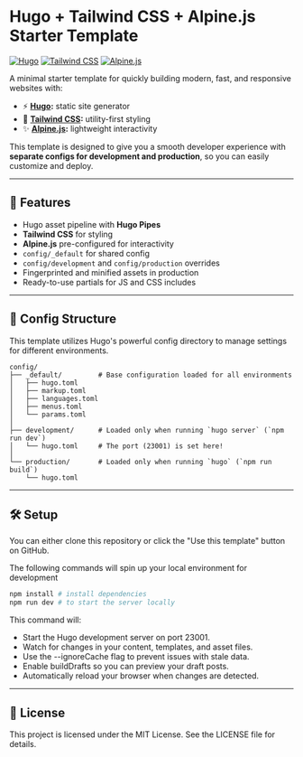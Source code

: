 # Hugo + Tailwind CSS + Alpine.js Starter Template

[![Hugo](https://img.shields.io/badge/Hugo-%5E0.150-blueviolet?logo=hugo)](https://gohugo.io/)
[![Tailwind CSS](https://img.shields.io/badge/TailwindCSS-%5E4.0-38B2AC?logo=tailwind-css)](https://tailwindcss.com/)
[![Alpine.js](https://img.shields.io/badge/Alpine.js-%5E3.15-77C1D2?logo=javascript)](https://alpinejs.dev/)

A minimal starter template for quickly building modern, fast, and responsive websites with:

- ⚡ **[Hugo](https://gohugo.io/):** static site generator
- 🎨 **[Tailwind CSS](https://tailwindcss.com/):** utility-first styling
- ✨ **[Alpine.js](https://alpinejs.dev/):** lightweight interactivity

This template is designed to give you a smooth developer experience with **separate configs for development and production**, so you can easily customize and deploy.

---

## 🚀 Features

- Hugo asset pipeline with **Hugo Pipes**
- **Tailwind CSS** for styling
- **Alpine.js** pre-configured for interactivity
- `config/_default` for shared config
- `config/development` and `config/production` overrides
- Fingerprinted and minified assets in production
- Ready-to-use partials for JS and CSS includes

---

## 📂 Config Structure
This template utilizes Hugo's powerful config directory to manage settings for different environments.

```
config/
├── _default/         # Base configuration loaded for all environments
│   ├── hugo.toml
│   ├── markup.toml
│   ├── languages.toml
│   ├── menus.toml
│   └── params.toml
│
├── development/      # Loaded only when running `hugo server` (`npm run dev`)
│   └── hugo.toml     # The port (23001) is set here!
│
└── production/       # Loaded only when running `hugo` (`npm run build`)
    └── hugo.toml
```
---

## 🛠️ Setup
You can either clone this repository or click the "Use this template" button on GitHub.

The following commands will spin up your local environment for development

```bash
npm install # install dependencies
npm run dev # to start the server locally
```

This command will:

- Start the Hugo development server on port 23001.
- Watch for changes in your content, templates, and asset files.
- Use the --ignoreCache flag to prevent issues with stale data.
- Enable buildDrafts so you can preview your draft posts.
- Automatically reload your browser when changes are detected.

---

## 📜 License
This project is licensed under the MIT License. See the LICENSE file for details.
